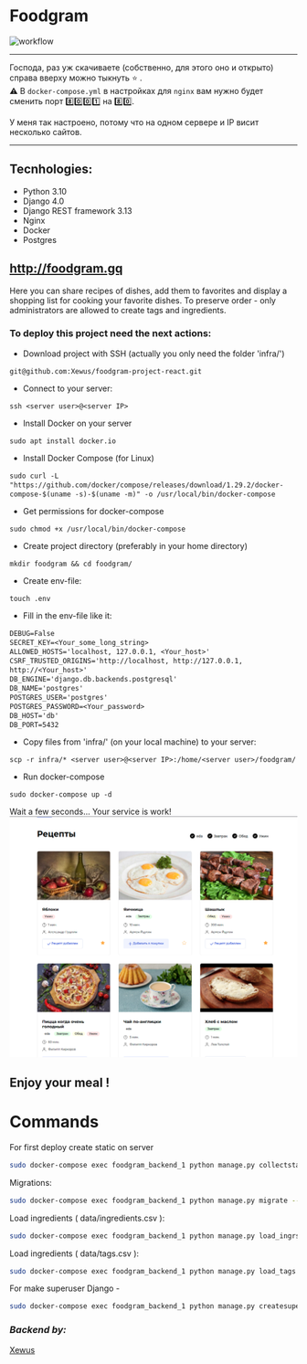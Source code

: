 # Foodgram

![workflow](https://github.com/Xewus/Foodgram/actions/workflows/main.yml/badge.svg)

***
Господа, раз уж скачиваете (собственно, для этого оно и открыто) справа вверху можно тыкнуть :star: .  
:warning: В `docker-compose.yml` в настройках для `nginx` вам нужно будет сменить порт :eight::zero::zero::one: на :eight::zero:.

У меня так настроено, потому что на одном сервере и IP висит несколько сайтов.
***

## Tecnhologies:
- Python 3.10
- Django 4.0
- Django REST framework 3.13
- Nginx
- Docker
- Postgres


## http://foodgram.gq


Here you can share recipes of dishes, add them to favorites and display a shopping list for cooking your favorite dishes.
To preserve order - only administrators are allowed to create tags and ingredients.

### To deploy this project need the next actions:
- Download project with SSH (actually you only need the folder 'infra/')
```
git@github.com:Xewus/foodgram-project-react.git
```
- Connect to your server:
```
ssh <server user>@<server IP>
```
- Install Docker on your server
```
sudo apt install docker.io
```
- Install Docker Compose (for Linux)
```
sudo curl -L "https://github.com/docker/compose/releases/download/1.29.2/docker-compose-$(uname -s)-$(uname -m)" -o /usr/local/bin/docker-compose
```
- Get permissions for docker-compose
```
sudo chmod +x /usr/local/bin/docker-compose
```
- Create project directory (preferably in your home directory)
```
mkdir foodgram && cd foodgram/
```
- Create env-file:
```
touch .env
```
- Fill in the env-file like it:
```
DEBUG=False
SECRET_KEY=<Your_some_long_string>
ALLOWED_HOSTS='localhost, 127.0.0.1, <Your_host>'
CSRF_TRUSTED_ORIGINS='http://localhost, http://127.0.0.1, http://<Your_host>'
DB_ENGINE='django.db.backends.postgresql'
DB_NAME='postgres'
POSTGRES_USER='postgres'
POSTGRES_PASSWORD=<Your_password>
DB_HOST='db'
DB_PORT=5432
```
- Copy files from 'infra/' (on your local machine) to your server:
```
scp -r infra/* <server user>@<server IP>:/home/<server user>/foodgram/
```
- Run docker-compose
```
sudo docker-compose up -d
```
Wait a few seconds...
Your service is work!
![Иллюстрация к проекту](https://github.com/Xewus/Foodgram/blob/master/screen.png)

## Enjoy your meal !

# Commands

For first deploy create static on server
```bash
sudo docker-compose exec foodgram_backend_1 python manage.py collectstatic --noinput
```

Migrations:
```bash
sudo docker-compose exec foodgram_backend_1 python manage.py migrate --noinput
```

Load ingredients ( data/ingredients.csv ):
```bash
sudo docker-compose exec foodgram_backend_1 python manage.py load_ingrs
```

Load ingredients ( data/tags.csv ):
```bash
sudo docker-compose exec foodgram_backend_1 python manage.py load_tags
```

For make superuser Django - 
```bash
sudo docker-compose exec foodgram_backend_1 python manage.py createsuperuser
```

### *Backend by:*
[Xewus](https://github.com/Xewus)

